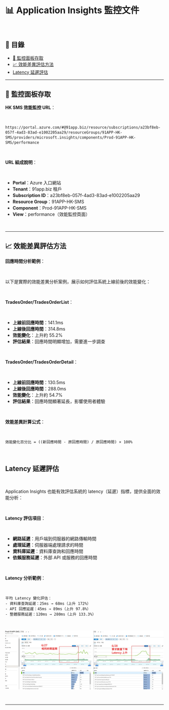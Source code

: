 # 📊 Application Insights 監控文件

<br>

## 📖 目錄
  - [🔗 監控面板存取](#-監控面板存取)
  - [📈 效能差異評估方法](#-效能差異評估方法)
  - [Latency 延遲評估](#latency-延遲評估)



---



## 🔗 監控面板存取

**HK SMS 效能監控 URL**：

<br>

```
https://portal.azure.com/#@91app.biz/resource/subscriptions/a23bf8eb-057f-4ad3-83ad-e1002205aa29/resourceGroups/91APP-HK-SMS/providers/microsoft.insights/components/Prod-91APP-HK-SMS/performance
```

<br>

**URL 組成說明**：

<br>

- **Portal**：Azure 入口網站
- **Tenant**：91app.biz 租戶
- **Subscription ID**：a23bf8eb-057f-4ad3-83ad-e1002205aa29
- **Resource Group**：91APP-HK-SMS
- **Component**：Prod-91APP-HK-SMS
- **View**：performance（效能監控頁面）

<br>

---

## 📈 效能差異評估方法

**回應時間分析範例**：

<br>

以下是實際的效能差異分析案例，展示如何評估系統上線前後的效能變化：

<br>

**TradesOrder/TradesOrderList**：

<br>

- **上線前回應時間**：141.1ms
- **上線後回應時間**：314.8ms
- **效能變化**：上升約 55.2%
- **評估結果**：回應時間明顯增加，需要進一步調查

<br>

**TradesOrder/TradesOrderDetail**：

<br>

- **上線前回應時間**：130.5ms
- **上線後回應時間**：288.0ms
- **效能變化**：上升約 54.7%
- **評估結果**：回應時間顯著延長，影響使用者體驗

<br>

**效能差異計算公式**：

<br>

```
效能變化百分比 = ((新回應時間 - 原回應時間) / 原回應時間) × 100%
```

<br>

## Latency 延遲評估

<br>

Application Insights 也能有效評估系統的 latency（延遲）指標，提供全面的效能分析：

<br>

**Latency 評估項目**：

<br>

- **網路延遲**：用戶端到伺服器的網路傳輸時間
- **處理延遲**：伺服器端處理請求的時間
- **資料庫延遲**：資料庫查詢和回應時間
- **依賴服務延遲**：外部 API 或服務的回應時間

<br>

**Latency 分析範例**：

<br>

```
平均 Latency 變化評估：
- 資料庫查詢延遲：25ms → 68ms（上升 172%）
- API 回應延遲：45ms → 89ms（上升 97.8%）
- 整體服務延遲：120ms → 280ms（上升 133.3%）
```

<br>

![alt text](image-2.png)

<br>

---